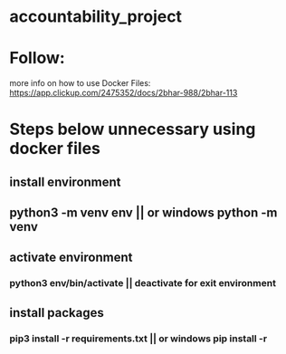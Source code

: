 # accountability_project

# Follow:
more info on how to use Docker Files: 
https://app.clickup.com/2475352/docs/2bhar-988/2bhar-113


# Steps below unnecessary using docker files
## install environment
## python3 -m venv env || or windows python -m venv

## activate environment
### python3 env/bin/activate || deactivate for exit environment

## install packages
### pip3 install -r requirements.txt || or windows pip install -r


